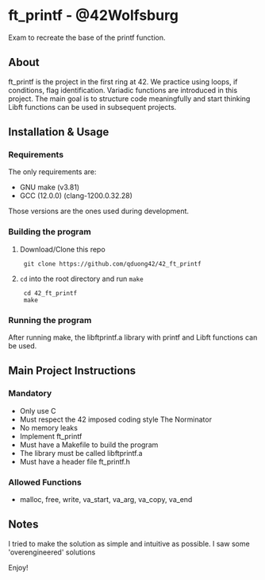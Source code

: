 # ft_printf - @42Wolfsburg

Exam to recreate the base of the printf function.

## About

ft_printf is the project in the first ring at 42.
We practice using loops, if conditions, flag identification. Variadic functions are introduced in this project.
The main goal is to structure code meaningfully and start thinking Libft functions can be used in subsequent projects.

## Installation & Usage

### Requirements
The only requirements are:
- GNU make (v3.81)
- GCC (12.0.0) (clang-1200.0.32.28)

Those versions are the ones used during development.

### Building the program

1. Download/Clone this repo

        git clone https://github.com/qduong42/42_ft_printf
2. `cd` into the root directory and run `make`

        cd 42_ft_printf
        make

### Running the program

After running make, the libftprintf.a library with printf and Libft functions can be used.

## Main Project Instructions

### Mandatory

- Only use C
- Must respect the 42 imposed coding style The Norminator
- No memory leaks
- Implement ft_printf
- Must have a Makefile to build the program
- The library must be called libftprintf.a
- Must have a header file ft_printf.h

### Allowed Functions

- malloc, free, write,
va_start, va_arg, va_copy, va_end
    
## Notes

I tried to make the solution as simple and intuitive as possible. I saw some 'overengineered' solutions

Enjoy!

